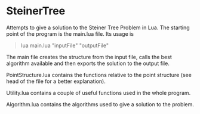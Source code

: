 # SteinerTree
Attempts to give a solution to the Steiner Tree Problem in Lua.
The starting point of the program is the main.lua file. Its usage is
  > lua main.lua "inputFile" "outputFile"

The main file creates the structure from the input file, calls the best algorithm available and then exports the solution
to the output file.

PointStructure.lua contains the functions relative to the point structure (see head of the file for a better explanation).

Utility.lua contains a couple of useful functions used in the whole program.

Algorithm.lua contains the algorithms used to give a solution to the problem.
